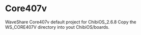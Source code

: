 Core407v
========
WaveShare
Core407v default project for ChibiOS_2.6.8
Copy the WS_CORE407V directory into yout ChibiOS/boards.
